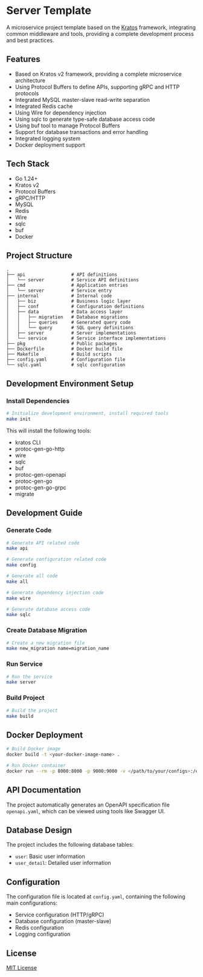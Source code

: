 # Server Template

A microservice project template based on the [Kratos](https://github.com/go-kratos/kratos) framework, integrating common middleware and tools, providing a complete development process and best practices.

## Features

- Based on Kratos v2 framework, providing a complete microservice architecture
- Using Protocol Buffers to define APIs, supporting gRPC and HTTP protocols
- Integrated MySQL master-slave read-write separation
- Integrated Redis cache
- Using Wire for dependency injection
- Using sqlc to generate type-safe database access code
- Using buf tool to manage Protocol Buffers
- Support for database transactions and error handling
- Integrated logging system
- Docker deployment support

## Tech Stack

- Go 1.24+
- Kratos v2
- Protocol Buffers
- gRPC/HTTP
- MySQL
- Redis
- Wire
- sqlc
- buf
- Docker

## Project Structure

```
.
├── api                 # API definitions
│   └── server          # Service API definitions
├── cmd                 # Application entries
│   └── server          # Service entry
├── internal            # Internal code
│   ├── biz             # Business logic layer
│   ├── conf            # Configuration definitions
│   ├── data            # Data access layer
│   │   ├── migration   # Database migrations
│   │   ├── queries     # Generated query code
│   │   └── query       # SQL query definitions
│   ├── server          # Server implementations
│   └── service         # Service interface implementations
├── pkg                 # Public packages
├── Dockerfile          # Docker build file
├── Makefile            # Build scripts
├── config.yaml         # Configuration file
└── sqlc.yaml           # sqlc configuration
```

## Development Environment Setup

### Install Dependencies

```bash
# Initialize development environment, install required tools
make init
```

This will install the following tools:
- kratos CLI
- protoc-gen-go-http
- wire
- sqlc
- buf
- protoc-gen-openapi
- protoc-gen-go
- protoc-gen-go-grpc
- migrate

## Development Guide

### Generate Code

```bash
# Generate API related code
make api

# Generate configuration related code
make config

# Generate all code
make all

# Generate dependency injection code
make wire

# Generate database access code
make sqlc
```

### Create Database Migration

```bash
# Create a new migration file
make new_migration name=migration_name
```

### Run Service

```bash
# Run the service
make server
```

### Build Project

```bash
# Build the project
make build
```

## Docker Deployment

```bash
# Build Docker image
docker build -t <your-docker-image-name> .

# Run Docker container
docker run --rm -p 8000:8000 -p 9000:9000 -v </path/to/your/configs>:/data/conf <your-docker-image-name>
```

## API Documentation

The project automatically generates an OpenAPI specification file `openapi.yaml`, which can be viewed using tools like Swagger UI.

## Database Design

The project includes the following database tables:

- `user`: Basic user information
- `user_detail`: Detailed user information

## Configuration

The configuration file is located at `config.yaml`, containing the following main configurations:

- Service configuration (HTTP/gRPC)
- Database configuration (master-slave)
- Redis configuration
- Logging configuration

## License

[MIT License](LICENSE)

